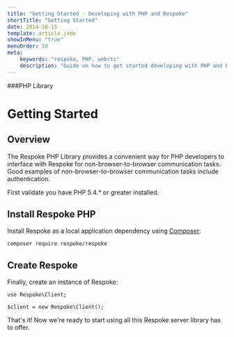 ```yaml
---
title: "Getting Started - Developing with PHP and Respoke"
shortTitle: "Getting Started"
date: 2014-10-15
template: article.jade
showInMenu: "true"
menuOrder: 10
meta:
    keywords: "respoke, PHP, webrtc"
    description: "Guide on how to get started developing with PHP and Respoke."
---
```


###PHP Library
# Getting Started

## Overview

The Respoke PHP Library provides a convenient way for PHP developers to interface with Respoke for non-browser-to-browser communication tasks. Good examples of non-browser-to-browser communication tasks include authentication.

First validate you have PHP 5.4.* or greater installed.

## Install Respoke PHP

Install Respoke as a local application dependency using [Composer](https://getcomposer.org/):

    composer require respoke/respoke
    
## Create Respoke

Finally, create an instance of Respoke:

    use Respoke\Client;

    $client = new Respoke\Client();

That's it! Now we're ready to start using all this Respoke server library has to offer.